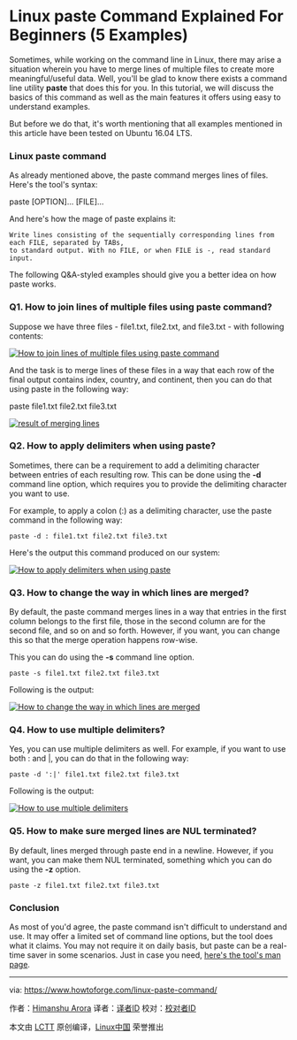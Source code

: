 Linux paste Command Explained For Beginners (5 Examples)
======

Sometimes, while working on the command line in Linux, there may arise a situation wherein you have to merge lines of multiple files to create more meaningful/useful data. Well, you'll be glad to know there exists a command line utility **paste** that does this for you. In this tutorial, we will discuss the basics of this command as well as the main features it offers using easy to understand examples.

But before we do that, it's worth mentioning that all examples mentioned in this article have been tested on Ubuntu 16.04 LTS.

### Linux paste command

As already mentioned above, the paste command merges lines of files. Here's the tool's syntax:

paste [OPTION]... [FILE]...

And here's how the mage of paste explains it:
```
Write lines consisting of the sequentially corresponding lines from each FILE, separated by TABs,
to standard output. With no FILE, or when FILE is -, read standard input.
```

The following Q&A-styled examples should give you a better idea on how paste works.

### Q1. How to join lines of multiple files using paste command?

Suppose we have three files - file1.txt, file2.txt, and file3.txt - with following contents:

[![How to join lines of multiple files using paste command][1]][2]

And the task is to merge lines of these files in a way that each row of the final output contains index, country, and continent, then you can do that using paste in the following way:

paste file1.txt file2.txt file3.txt

[![result of merging lines][3]][4]

### Q2. How to apply delimiters when using paste?

Sometimes, there can be a requirement to add a delimiting character between entries of each resulting row. This can be done using the **-d** command line option, which requires you to provide the delimiting character you want to use.

For example, to apply a colon (:) as a delimiting character, use the paste command in the following way:

```
paste -d : file1.txt file2.txt file3.txt
```

Here's the output this command produced on our system:

[![How to apply delimiters when using paste][5]][6]

### Q3. How to change the way in which lines are merged?

By default, the paste command merges lines in a way that entries in the first column belongs to the first file, those in the second column are for the second file, and so on and so forth. However, if you want, you can change this so that the merge operation happens row-wise.

This you can do using the **-s** command line option.

```
paste -s file1.txt file2.txt file3.txt
```

Following is the output:

[![How to change the way in which lines are merged][7]][8]

### Q4. How to use multiple delimiters?

Yes, you can use multiple delimiters as well. For example, if you want to use both : and |, you can do that in the following way:

```
paste -d ':|' file1.txt file2.txt file3.txt
```

Following is the output:

[![How to use multiple delimiters][9]][10]

### Q5. How to make sure merged lines are NUL terminated?

By default, lines merged through paste end in a newline. However, if you want, you can make them NUL terminated, something which you can do using the **-z** option.

```
paste -z file1.txt file2.txt file3.txt
```

### Conclusion

As most of you'd agree, the paste command isn't difficult to understand and use. It may offer a limited set of command line options, but the tool does what it claims. You may not require it on daily basis, but paste can be a real-time saver in some scenarios. Just in case you need, [here's the tool's man page][11].


--------------------------------------------------------------------------------

via: https://www.howtoforge.com/linux-paste-command/

作者：[Himanshu Arora][a]
译者：[译者ID](https://github.com/译者ID)
校对：[校对者ID](https://github.com/校对者ID)

本文由 [LCTT](https://github.com/LCTT/TranslateProject) 原创编译，[Linux中国](https://linux.cn/) 荣誉推出

[a]:https://www.howtoforge.com
[1]:https://www.howtoforge.com/images/command-tutorial/paste-3-files.png
[2]:https://www.howtoforge.com/images/command-tutorial/big/paste-3-files.png
[3]:https://www.howtoforge.com/images/command-tutorial/paste-basic-usage.png
[4]:https://www.howtoforge.com/images/command-tutorial/big/paste-basic-usage.png
[5]:https://www.howtoforge.com/images/command-tutorial/paste-d-option.png
[6]:https://www.howtoforge.com/images/command-tutorial/big/paste-d-option.png
[7]:https://www.howtoforge.com/images/command-tutorial/paste-s-option.png
[8]:https://www.howtoforge.com/images/command-tutorial/big/paste-s-option.png
[9]:https://www.howtoforge.com/images/command-tutorial/paste-d-mult1.png
[10]:https://www.howtoforge.com/images/command-tutorial/big/paste-d-mult1.png
[11]:https://linux.die.net/man/1/paste

